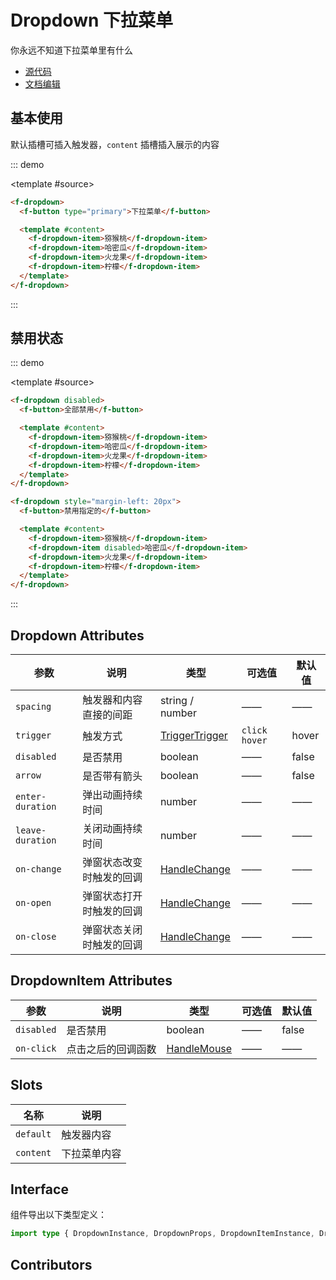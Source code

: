 # Dropdown 下拉菜单

你永远不知道下拉菜单里有什么

- [源代码](https://github.com/FightingDesign/fighting-design/tree/master/packages/fighting-design/dropdown)
- [文档编辑](https://github.com/FightingDesign/fighting-design/blob/master/docs/docs/components/dropdown.md)

## 基本使用

默认插槽可插入触发器，`content` 插槽插入展示的内容

::: demo

<template #source>
<demo1-vue />
</template>

```html
<f-dropdown>
  <f-button type="primary">下拉菜单</f-button>

  <template #content>
    <f-dropdown-item>猕猴桃</f-dropdown-item>
    <f-dropdown-item>哈密瓜</f-dropdown-item>
    <f-dropdown-item>火龙果</f-dropdown-item>
    <f-dropdown-item>柠檬</f-dropdown-item>
  </template>
</f-dropdown>
```

:::

## 禁用状态

::: demo

<template #source>
<demo2-vue />
</template>

```html
<f-dropdown disabled>
  <f-button>全部禁用</f-button>

  <template #content>
    <f-dropdown-item>猕猴桃</f-dropdown-item>
    <f-dropdown-item>哈密瓜</f-dropdown-item>
    <f-dropdown-item>火龙果</f-dropdown-item>
    <f-dropdown-item>柠檬</f-dropdown-item>
  </template>
</f-dropdown>

<f-dropdown style="margin-left: 20px">
  <f-button>禁用指定的</f-button>

  <template #content>
    <f-dropdown-item>猕猴桃</f-dropdown-item>
    <f-dropdown-item disabled>哈密瓜</f-dropdown-item>
    <f-dropdown-item>火龙果</f-dropdown-item>
    <f-dropdown-item>柠檬</f-dropdown-item>
  </template>
</f-dropdown>
```

:::

## Dropdown Attributes

| 参数             | 说明                     | 类型                                                                 | 可选值          | 默认值 |
| ---------------- | ------------------------ | -------------------------------------------------------------------- | --------------- | ------ |
| `spacing`        | 触发器和内容直接的间距   | string / number                                                      | ——              | ——     |
| `trigger`        | 触发方式                 | <a href="/components/trigger.html#triggertrigger">TriggerTrigger</a> | `click` `hover` | hover  |
| `disabled`       | 是否禁用                 | boolean                                                              | ——              | false  |
| `arrow`          | 是否带有箭头             | boolean                                                              | ——              | false  |
| `enter-duration` | 弹出动画持续时间         | number                                                               | ——              | ——     |
| `leave-duration` | 关闭动画持续时间         | number                                                               | ——              | ——     |
| `on-change`      | 弹窗状态改变时触发的回调 | <a href="/components/interface.html#handlechange">HandleChange</a>   | ——              | ——     |
| `on-open`        | 弹窗状态打开时触发的回调 | <a href="/components/interface.html#handlechange">HandleChange</a>   | ——              | ——     |
| `on-close`       | 弹窗状态关闭时触发的回调 | <a href="/components/interface.html#handlechange">HandleChange</a>   | ——              | ——     |

## DropdownItem Attributes

| 参数       | 说明               | 类型                                                             | 可选值 | 默认值 |
| ---------- | ------------------ | ---------------------------------------------------------------- | ------ | ------ |
| `disabled` | 是否禁用           | boolean                                                          | ——     | false  |
| `on-click` | 点击之后的回调函数 | <a href="/components/interface.html#handlemouse">HandleMouse</a> | ——     | ——     |

## Slots

| 名称      | 说明         |
| --------- | ------------ |
| `default` | 触发器内容   |
| `content` | 下拉菜单内容 |

## Interface

组件导出以下类型定义：

```ts
import type { DropdownInstance, DropdownProps, DropdownItemInstance, DropdownItemProps } from 'fighting-design'
```

## Contributors

<a href="https://github.com/Tyh2001" target="_blank">
  <f-avatar round src="https://avatars.githubusercontent.com/u/73180970?v=4" />
</a>

<script setup lang="ts">
  import demo1Vue from './_demos/dropdown/demo1.vue'
  import demo2Vue from './_demos/dropdown/demo2.vue'
</script>
